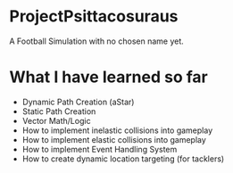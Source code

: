 # ProjectPsittacosuraus

A Football Simulation with no chosen name yet.


# What I have learned so far

* Dynamic Path Creation (aStar)
* Static Path Creation
* Vector Math/Logic
* How to implement inelastic collisions into gameplay
* How to implement elastic collisions into gameplay
* How to implement Event Handling System
* How to create dynamic location targeting (for tacklers)
